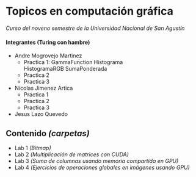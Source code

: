 # Topicos en computación gráfica

_Curso del noveno semestre de la Universidad Nacional de San Agustín_

#### Integrantes (Turing con hambre)



- Andre Mogrovejo Martinez
  * Practica 1: 
  GammaFunction	
  Histograma	
  HistogramaRGB	
  SumaPonderada
  * Practica 2
  * Practica 3
- Nicolas Jimenez Artica
  * Practica 1
  * Practica 2
  * Practica 3
- Jesus Lazo Quevedo

## Contenido _(carpetas)_ 

* Lab 1 _(Bitmap)_
* Lab 2 _(Multiplicación de matrices con CUDA)_
* Lab 3 _(Suma de columnas usando memoria compartida en GPU)_
* Lab 4 _(Ejercicios de operaciones globales en imágenes usando GPU)_

